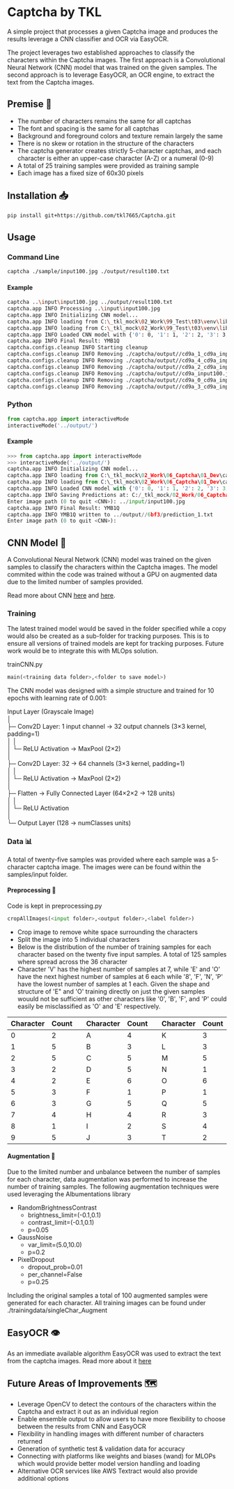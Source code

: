 # Captcha by TKL

A simple project that processes a given Captcha image and produces the results leverage a CNN classifier and OCR via EasyOCR.

The project leverages two established approaches to classify the characters within the Captcha images. The first approach is a Convolutional Neural Network (CNN) model that was trained on the given samples. The second approach is to leverage EasyOCR, an OCR engine, to extract the text from the Captcha images.

## Premise 🌟
- The number of characters remains the same for all captchas
- The font and spacing is the same for all captchas
- Background and foreground colors and texture remain largely the same
- There is no skew or rotation in the structure of the characters
- The captcha generator creates strictly 5-character captchas, and each character is either an upper-case character (A-Z) or a numeral (0-9)
- A total of 25 training samples were provided as training sample
- Each image has a fixed size of 60x30 pixels

## Installation 📥

```bash
pip install git+https://github.com/tkl7665/Captcha.git
```

## Usage

### Command Line
```bash
captcha ./sample/input100.jpg ./output/result100.txt
```
#### Example
```bash
captcha ..\input\input100.jpg ../output/result100.txt
captcha.app INFO Processing ..\input\input100.jpg
captcha.app INFO Initializing CNN model...
captcha.app INFO loading from C:\_tkl_mock\02_Work\99_Test\t03\venv\lib\site-packages\captcha\models\classIndex.json
captcha.app INFO loading from C:\_tkl_mock\02_Work\99_Test\t03\venv\lib\site-packages\captcha\models\cnnModel.pth
captcha.app INFO Loaded CNN model with {'0': 0, '1': 1, '2': 2, '3': 3, '4': 4, '5': 5, '6': 6, '7': 7, '8': 8, '9': 9, 'A': 10, 'B': 11, 'C': 12, 'D': 13, 'E': 14, 'F': 15, 'G': 16, 'H': 17, 'I': 18, 'J': 19, 'K': 20, 'L': 21, 'M': 22, 'N': 23, 'O': 24, 'P': 25, 'Q': 26, 'R': 27, 'S': 28, 'T': 29, 'U': 30, 'V': 31, 'W': 32, 'X': 33, 'Y': 34, 'Z': 35}
captcha.app INFO Final Result: YMB1Q
captcha.configs.cleanup INFO Starting cleanup
captcha.configs.cleanup INFO Removing ./captcha/output//cd9a_1_cd9a_input100.jpg
captcha.configs.cleanup INFO Removing ./captcha/output//cd9a_4_cd9a_input100.jpg
captcha.configs.cleanup INFO Removing ./captcha/output//cd9a_2_cd9a_input100.jpg
captcha.configs.cleanup INFO Removing ./captcha/output//cd9a_input100.jpg
captcha.configs.cleanup INFO Removing ./captcha/output//cd9a_0_cd9a_input100.jpg
captcha.configs.cleanup INFO Removing ./captcha/output//cd9a_3_cd9a_input100.jpg
```

### Python
```python
from captcha.app import interactiveMode
interactiveMode('../output/')
```

#### Example
```python
>>> from captcha.app import interactiveMode
>>> interactiveMode('../output/')
captcha.app INFO Initializing CNN model...
captcha.app INFO loading from C:\_tkl_mock\02_Work\06_Captcha\01_Dev\captcha\models\classIndex.json
captcha.app INFO loading from C:\_tkl_mock\02_Work\06_Captcha\01_Dev\captcha\models\cnnModel.pth
captcha.app INFO Loaded CNN model with {'0': 0, '1': 1, '2': 2, '3': 3, '4': 4, '5': 5, '6': 6, '7': 7, '8': 8, '9': 9, 'A': 10, 'B': 11, 'C': 12, 'D': 13, 'E': 14, 'F': 15, 'G': 16, 'H': 17, 'I': 18, 'J': 19, 'K': 20, 'L': 21, 'M': 22, 'N': 23, 'O': 24, 'P': 25, 'Q': 26, 'R': 27, 'S': 28, 'T': 29, 'U': 30, 'V': 31, 'W': 32, 'X': 33, 'Y': 34, 'Z': 35}
captcha.app INFO Saving Predictions at: C:/_tkl_mock/02_Work/06_Captcha/output/6bf3
Enter image path (0 to quit <CNN>): ../input/input100.jpg
captcha.app INFO Final Result: YMB1Q
captcha.app INFO YMB1Q written to ../output//6bf3/prediction_1.txt
Enter image path (0 to quit <CNN>):
```

## CNN Model 🧠
A Convolutional Neural Network (CNN) model was trained on the given samples to classify the characters within the Captcha images. The model commited within the code was trained without a GPU on augmented data due to the limited number of samples provided.

Read more about CNN [here](https://en.wikipedia.org/wiki/Convolutional_neural_network) and [here](https://www.datacamp.com/tutorial/introduction-to-convolutional-neural-networks-cnns).

### Training
The latest trained model would be saved in the folder specified while a copy would also be created as a sub-folder for tracking purposes. This is to ensure all versions of trained models are kept for tracking purposes. Future work would be to integrate this with MLOps solution.

trainCNN.py
```python
main(<training data folder>,<folder to save model>)
```

The CNN model was designed with a simple structure and trained for 10 epochs with learning rate of 0.001:

Input Layer (Grayscale Image)  
│  
├─ Conv2D Layer: 1 input channel → 32 output channels (3×3 kernel, padding=1)  
│  │  
│  └─ ReLU Activation → MaxPool (2×2)  
│  
├─ Conv2D Layer: 32 → 64 channels (3×3 kernel, padding=1)  
│  │  
│  └─ ReLU Activation → MaxPool (2×2)  
│  
├─ Flatten → Fully Connected Layer (64×2×2 → 128 units)  
│  │  
│  └─ ReLU Activation  
│  
└─ Output Layer (128 → numClasses units)

### Data 📊
A total of twenty-five samples was provided where each sample was a 5-character captcha image. The images were can be found within the samples/input folder.

#### Preprocessing 🔧
Code is kept in preprocessing.py
```python
cropAllImages(<input folder>,<output folder>,<label folder>)
```
- Crop image to remove white space surrounding the characters
- Split the image into 5 individual characters
- Below is the distribution of the number of training samples for each character based on the twenty five input samples. A total of 125 samples where spread across the 36 character
- Character 'V' has the highest number of samples at 7, while 'E' and 'O' have the next highest number of samples at 6 each while '8', 'F', 'N', 'P' have the lowest number of samples at 1 each. Given the shape and structure of 'E" and 'O' training directly on just the given samples wouuld not be sufficient as other characters like '0', 'B', 'F', and 'P' could easily be misclassified as 'O' and 'E' respectively.

| Character | Count | | Character |Count  | |Character | Count | |Character | Count |
|-----------|-------|-|-----------|-------|-|----------|-------|-|----------|-------|
| 0         | 2     | | A         | 4     | | K        | 3     | | U        | 2     |
| 1         | 5     | | B         | 3     | | L        | 3     | | V        | 7     |
| 2         | 5     | | C         | 5     | | M        | 5     | | W        | 4     |
| 3         | 2     | | D         | 5     | | N        | 1     | | X        | 2     |
| 4         | 2     | | E         | 6     | | O        | 6     | | Y        | 2     |
| 5         | 3     | | F         | 1     | | P        | 1     | | Z        | 5     |
| 6         | 3     | | G         | 5     | | Q        | 5     |
| 7         | 4     | | H         | 4     | | R        | 3     |
| 8         | 1     | | I         | 2     | | S        | 4     |
| 9         | 5     | | J         | 3     | | T        | 2     |

#### Augmentation 🔄
Due to the limited number and unbalance between the number of samples for each character, data augmentation was performed to increase the number of training samples. The following augmentation techniques were used leveraging the Albumentations library

- RandomBrightnessContrast
    - brightness_limit=(-0.1,0.1)
    - contrast_limit=(-0.1,0.1)
    - p=0.05
- GaussNoise
    - var_limit=(5.0,10.0)
    - p=0.2
- PixelDropout
    - dropout_prob=0.01
    - per_channel=False
    - p=0.25

Including the original samples a total of 100 augmented samples were generated for each character.
All training images can be found under ./trainingdata/singleChar_Augment

## EasyOCR 👁️
As an immediate available algorithm EasyOCR was used to extract the text from the captcha images. Read more about it [here](https://github.com/JaidedAI/EasyOCR)

## Future Areas of Improvements 🗺️
- Leverage OpenCV to detect the contours of the characters within the Captcha and extract it out as an individual region
- Enable ensemble output to allow users to have more flexibility to choose between the results from CNN and EasyOCR
- Flexibility in handling images with different number of characters returned
- Generation of synthetic test & validation data for accuracy
- Connecting with platforms like weights and biases (wand) for MLOPs which would provide better model version handling and loading
- Alternative OCR services like AWS Textract would also provide additional options
